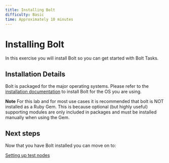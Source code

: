 ```yaml
---
title: Installing Bolt
difficulty: Basic
time: Approximately 10 minutes
---
```


# Installing Bolt

In this exercise you will install Bolt so you can get started with Bolt Tasks.

## Installation Details

Bolt is packaged for the major operating systems. Please refer to the [installation documentation](https://puppet.com/docs/bolt/latest/bolt_installing.html) to install Bolt for the OS you are using. 

**Note** For this lab and for most use cases it is recommended that bolt is NOT installed as a Ruby Gem. This is because optional (but highly useful) supporting modules are only included in packages and must be installed manually when using the Gem.    

## Next steps

Now that you have Bolt installed you can move on to:

[Setting up test nodes](./acquiring_nodes.md)
